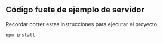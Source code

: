 ## Código fuete de ejemplo de servidor


Recordar correr estas instrucciones para ejecutar el proyecto
```
npm install
```